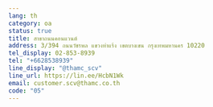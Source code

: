 ```yaml
---
lang: th
category: oa
status: true
title: สาขาถนนคอนแวนต์
address: 3/394 ถนนวัชรพล แขวงท่าแร้ง เขตบางเขน กรุงเทพมหานคร 10220
tel_display: 02-853-8939
tel: "+6628538939"
line_display: "@thamc_scv"
line_url: https://lin.ee/HcbN1Wk
email: customer.scv@thamc.co.th
code: "05"
---
```

